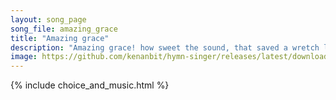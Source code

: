 ```yaml
---
layout: song_page
song_file: amazing_grace
title: "Amazing grace"
description: "Amazing grace! how sweet the sound, that saved a wretch like me! I once was lost, but now am found, was blind, but now I see.  'Twas grace that taught... english christian 4part textbyother chords"
image: https://github.com/kenanbit/hymn-singer/releases/latest/download/amazing_grace-trad.png
---
```


{% include choice_and_music.html %}